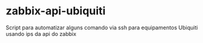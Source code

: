 # zabbix-api-ubiquiti
Script para automatizar alguns comando via ssh para equipamentos Ubiquiti usando ips da api do zabbix
